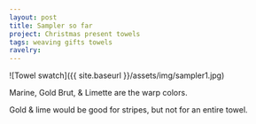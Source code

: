 ```yaml
---
layout: post
title: Sampler so far
project: Christmas present towels
tags: weaving gifts towels
ravelry:
---
```

![Towel swatch]({{ site.baseurl }}/assets/img/sampler1.jpg)

Marine, Gold Brut, & Limette are the warp colors.

Gold & lime would be good for stripes, but not for an entire towel.